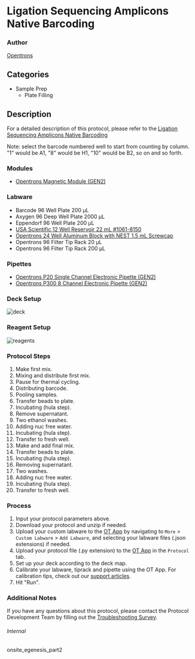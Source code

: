 # Ligation Sequencing Amplicons Native Barcoding


### Author
[Opentrons](https://opentrons.com/)


## Categories
* Sample Prep
	* Plate Filling


## Description
For a detailed description of this protocol, please refer to the [Ligation Sequencing Amplicons Native Barcoding](https://opentrons-protocol-library-website.s3.amazonaws.com/custom-README-images/onsite_egenesis_part2/manual.pdf)

Note: select the barcode numbered well to start from counting by column. "1" would be A1, "8" would be H1, "10" would be B2, so on and so forth.


### Modules
* [Opentrons Magnetic Module (GEN2)](https://shop.opentrons.com/magnetic-module-gen2/)


### Labware
* Barcode 96 Well Plate 200 µL
* Axygen 96 Deep Well Plate 2000 µL
* Eppendorf 96 Well Plate 200 µL
* [USA Scientific 12 Well Reservoir 22 mL #1061-8150](https://www.usascientific.com/12-channel-automation-reservoir.aspx)
* [Opentrons 24 Well Aluminum Block with NEST 1.5 mL Screwcap](https://shop.opentrons.com/collections/opentrons-tips/products/tube-rack-set-1)
* Opentrons 96 Filter Tip Rack 20 µL
* Opentrons 96 Filter Tip Rack 200 µL


### Pipettes
* [Opentrons P20 Single Channel Electronic Pipette (GEN2)](https://shop.opentrons.com/single-channel-electronic-pipette-p20/)
* [Opentrons P300 8 Channel Electronic Pipette (GEN2)](https://shop.opentrons.com/8-channel-electronic-pipette/)


### Deck Setup
![deck](https://opentrons-protocol-library-website.s3.amazonaws.com/custom-README-images/onsite_egenesis_part2/deck.png)


### Reagent Setup
![reagents](https://opentrons-protocol-library-website.s3.amazonaws.com/custom-README-images/onsite_egenesis_part2/reagents.png)


### Protocol Steps
1. Make first mix.
2. Mixing and distribute first mix.
3. Pause for thermal cycling.
4. Distributing barcode.
5. Pooling samples.
6. Transfer beads to plate.
7. Incubating (hula step).
8. Remove supernatant.
9. Two ethanol washes.
10. Adding nuc free water.
11. Incubating (hula step).
12. Transfer to fresh well.
13. Make and add final mix.
14. Transfer beads to plate.
15. Incubating (hula step).
16. Removing supernatant.
17. Two washes.
18. Adding nuc free water.
19. Incubating (hula step).
20. Transfer to fresh well. 


### Process
1. Input your protocol parameters above.
2. Download your protocol and unzip if needed.
3. Upload your custom labware to the [OT App](https://opentrons.com/ot-app) by navigating to `More` > `Custom Labware` > `Add Labware`, and selecting your labware files (.json extensions) if needed.
4. Upload your protocol file (.py extension) to the [OT App](https://opentrons.com/ot-app) in the `Protocol` tab.
5. Set up your deck according to the deck map.
6. Calibrate your labware, tiprack and pipette using the OT App. For calibration tips, check out our [support articles](https://support.opentrons.com/en/collections/1559720-guide-for-getting-started-with-the-ot-2).
7. Hit "Run".


### Additional Notes
If you have any questions about this protocol, please contact the Protocol Development Team by filling out the [Troubleshooting Survey](https://protocol-troubleshooting.paperform.co/).


###### Internal
onsite_egenesis_part2
